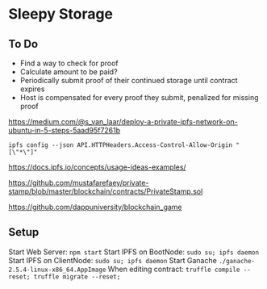 # Sleepy Storage

## To Do
- Find a way to check for proof
- Calculate amount to be paid?
- Periodically submit proof of their continued storage until contract expires
- Host is compensated for every proof they submit, penalized for missing proof

<!-- START IPFS NODE -->
https://medium.com/@s_van_laar/deploy-a-private-ipfs-network-on-ubuntu-in-5-steps-5aad95f7261b
<!-- IPFS CORS -->
`ipfs config --json API.HTTPHeaders.Access-Control-Allow-Origin "[\"*\"]"`
<!-- IPFS EXAMPLES -->
https://docs.ipfs.io/concepts/usage-ideas-examples/
<!-- IPFS PRIVATE STAMP -->
https://github.com/mustafarefaey/private-stamp/blob/master/blockchain/contracts/PrivateStamp.sol
<!-- BLOCKCHAIN GAME -->
https://github.com/dappuniversity/blockchain_game

## Setup
Start Web Server: `npm start`
Start IPFS on BootNode: `sudo su; ipfs daemon`
Start IPFS on ClientNode: `sudo su; ipfs daemon`
Start Ganache `./ganache-2.5.4-linux-x86_64.AppImage`
When editing contract: `truffle compile --reset; truffle migrate --reset;`